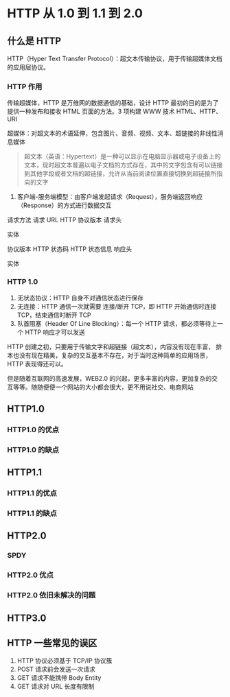 # HTTP 从 1.0 到 1.1 到 2.0

## 什么是 HTTP

HTTP（Hyper Text Transfer Protocol）：超文本传输协议，用于传输超媒体文档的应用层协议。

### HTTP 作用

传输超媒体，HTTP 是万维网的数据通信的基础，设计 HTTP 最初的目的是为了提供一种发布和接收 HTML 页面的方法。3 项构建 WWW 技术 HTML、HTTP、URI

超媒体：对超文本的术语延伸，包含图片、音频、视频、文本、超链接的非线性消息媒体

> 超文本（英语：Hypertext）是一种可以显示在电脑显示器或电子设备上的文本，现时超文本普遍以电子文档的方式存在，其中的文字包含有可以链接到其他字段或者文档的超链接，允许从当前阅读位置直接切换到超链接所指向的文字

1. 客户端-服务端模型：由客户端发起请求（Request），服务端返回响应（Response）的方式进行数据交互

请求方法 请求 URL HTTP 协议版本
请求头

实体

协议版本 HTTP 状态码 HTTP 状态信息
响应头

实体

### HTTP 1.0

1. 无状态协议：HTTP 自身不对通信状态进行保存
2. 无连接：HTTP 通信一次就需要 连接/断开 TCP，即 HTTP 开始通信时连接 TCP，结束通信时断开 TCP
3. 队首阻塞（Header Of Line Blocking）：每一个 HTTP 请求，都必须等待上一个 HTTP 响应才可以发送

HTTP 创建之初，只要用于传输文字和超链接（超文本），内容没有现在丰富， 排本也没有现在精美，复杂的交互基本不存在，对于当时这种简单的应用场景，HTTP 表现得还可以。

但是随着互联网的高速发展，WEB2.0 的兴起，更多丰富的内容，更加复杂的交互等等。随随便便一个网站的大小都会很大，更不用说社交、电商网站

## HTTP1.0

### HTTP1.0 的优点

### HTTP1.0 的缺点

## HTTP1.1

### HTTP1.1 的优点

### HTTP1.1 的缺点

## HTTP2.0

### SPDY

### HTTP2.0 优点

### HTTP2.0 依旧未解决的问题

## HTTP3.0

## HTTP 一些常见的误区

1. HTTP 协议必须基于 TCP/IP 协议簇
2. POST 请求前会发送一次请求
3. GET 请求不能携带 Body Entity
4. GET 请求对 URL 长度有限制
